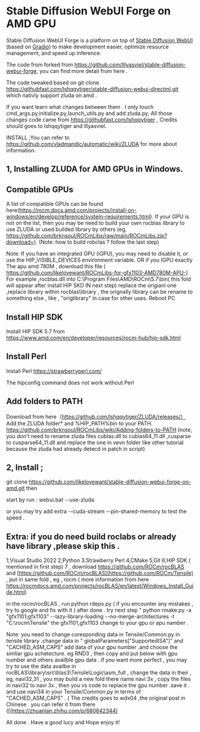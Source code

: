 # Stable Diffusion WebUI Forge on AMD GPU

Stable Diffusion WebUI Forge is a platform on top of [Stable Diffusion WebUI](https://github.com/AUTOMATIC1111/stable-diffusion-webui) (based on [Gradio](https://www.gradio.app/)) to make development easier, optimize resource management, and speed up inference.

The code from forked from  https://github.com/lllyasviel/stable-diffusion-webui-forge, you can find more detail from here .

The code tweaked based on git clone https://githubfast.com/lshqqytiger/stable-diffusion-webui-directml.git which nativly support zluda on amd .

If you want learn what changes between them . I only touch cmd_args.py,initialize.py,launch_utils.py and add zluda.py, All those changes code came  from https://githubfast.com/lshqqytiger , Credits should goes to lshqqytiger and lllyasviel.

INSTALL ,You can refer to https://github.com/vladmandic/automatic/wiki/ZLUDA for more about information.

## 1, Installing ZLUDA for AMD GPUs in Windows.

## Compatible GPUs
A list of compatible GPUs can be found here(https://rocm.docs.amd.com/projects/install-on-windows/en/develop/reference/system-requirements.html). If your GPU is not on the list, then you may be need to build your own rocblas library to use ZLUDA or used builded library by others (eg, https://github.com/brknsoul/ROCmLibs/raw/main/ROCmLibs.zip?download=).
(Note: how to build robclas ? follow the last step)

Note: If you have an integrated GPU (iGPU), you may need to disable it, or use the HIP_VISIBLE_DEVICES environment variable. OR if you IGPU exactly The apu amd 780M , download this file ( https://github.com/likelovewant/ROCmLibs-for-gfx1103-AMD780M-APU-)
For example ,rocblas.dll into C:\Program Files\AMD\ROCm\5.7\bin( this fold will appear after install HIP SKD  IN next step) replace the origianl one ,replace library within rocblas\library , the orignally library can be rename to something else , like , "origlibrary" in case for other uses. Reboot PC

## Install HIP SDK
Install HIP SDK 5.7 from https://www.amd.com/en/developer/resources/rocm-hub/hip-sdk.html

## Install Perl
Install Perl https://strawberryperl.com/

The hipconfig command does not work without Perl

## Add folders to PATH
Download from here（https://github.com/lshqqytiger/ZLUDA/releases/）
Add the ZLUDA folder* and %HIP_PATH%bin to your PATH.
https://github.com/brknsoul/ROCmLibs/wiki/Adding-folders-to-PATH
(note, you don't need to rename zluda files cublas.dll to cublas64_11.dll ,cusparse to cusparse64_11.dll and replace the one in vevn folder like other tutorial because the zluda had already detecd in patch in script)

## 2, Install ;

git clone https://github.com/likelovewant/stable-diffusion-webui-forge-on-amd.git
then

start by run : webui.bat --use-zluda



or you may try add extra --cuda-stream --pin-shared-memory  to test the speed .


## Extra: if you do need build roclabs or already have library ,please skip this .
1,Visual Studio 2022
2,Python
3.Strawberry Perl
4,CMake
5,Git
6,HIP SDK ( mentioned in first step)
7 , download https://github.com/ROCm/rocBLAS and [https://github.com/ROCm/rocBLAS](https://github.com/ROCm/Tensile) , put in same fold , eg , rocm ( more information from here https://rocmdocs.amd.com/projects/rocBLAS/en/latest/Windows_Install_Guide.html)

in the rocm/rocBLAS , run python rdeps.py ( if you encounter any mistakes , try to google and fix with it )
after done . try next step " python rmake.py -a "gfx1101;gfx1103" --lazy-library-loading --no-merge-architectures -t "C:\rocm\Tensile" the gfx1101,gfx1103 change  to your gpu or apu namber .

Note: you need to change coresponding data in Tensile/Common.py in tensile library .change data in " globalParameters["SupportedISA"]" and "CACHED_ASM_CAPS" add data of your gpu number .and choose the simliar gpu achetecture. eg RND3 , then copy and put below with gpu number and others availble gpu data . if you want more perfect , you may try to use the data availbe in rocBLAS\library\src\blas3\Tensile\Logic\asm_full , change the data in their , eg, navi32,31 , you may build a new fold there name navi 3x , copy the files in navi32 to navi 3x , then you vs code to replace the gpu number .save it . and use navi34 in your  Tensile/Common.py in terms of  "CACHED_ASM_CAPS" .
( The credits goes to wdx04 ,the original post in Chinese . you can refer it from there ([[(https://zhuanlan.zhihu.com/p/680642344)](https://zhuanlan.zhihu.com/p/680642344] )

All done . Have a good lucy and Hope enjoy it!












